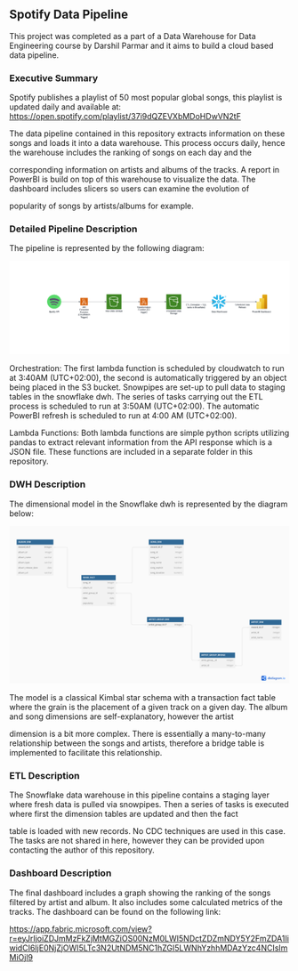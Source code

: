 ## Spotify Data Pipeline

This project was completed as a part of a Data Warehouse for Data Engineering course by Darshil Parmar and it aims to build a cloud based data pipeline. 

### Executive Summary

Spotify publishes a playlist of 50 most popular global songs, this playlist is updated daily and available at: https://open.spotify.com/playlist/37i9dQZEVXbMDoHDwVN2tF

The data pipeline contained in this repository extracts information on these songs and loads it into a data warehouse. This process occurs daily, hence the warehouse includes the ranking of songs on each day and the

corresponding information on artists and albums of the tracks. A report in PowerBI is build on top of this warehouse to visualize the data. The dashboard includes slicers so users can examine the evolution of

popularity of songs by artists/albums for example.

### Detailed Pipeline Description

The pipeline is represented by the following diagram:

![Alt Text](diagrams/pipeline_diagram.png)

Orchestration: 
    The first lambda function is scheduled by cloudwatch to run at 3:40AM (UTC+02:00), the second is automatically triggered by an object being placed in the S3 bucket.
    Snowpipes are set-up to pull data to staging tables in the snowflake dwh. The series of tasks carrying out the ETL process is scheduled to run at 3:50AM (UTC+02:00).
    The automatic PowerBI refresh is scheduled to run at 4:00 AM (UTC+02:00).

Lambda Functions:
    Both lambda functions are simple python scripts utilizing pandas to extract relevant information from the API response which is a JSON file. These functions are included in a separate folder in this repository.

### DWH Description

The dimensional model in the Snowflake dwh is represented by the diagram below:

![Alt Text](diagrams/dwh_diagram.png)

The model is a classical Kimbal star schema with a transaction fact table where the grain is the placement of a given track on a given day. The album and song dimensions are self-explanatory, however the artist 

dimension is a bit more complex. There is essentially a many-to-many relationship between the songs and artists, therefore a bridge table is implemented to facilitate this relationship. 

### ETL Description

The Snowflake data warehouse in this pipeline contains a staging layer where fresh data is pulled via snowpipes. Then a series of tasks is executed where first the dimension tables are updated and then the fact 

table is loaded with new records. No CDC techniques are used in this case. The tasks are not shared in here, however they can be provided upon contacting the author of this repository.

### Dashboard Description

The final dashboard includes a graph showing the ranking of the songs filtered by artist and album. It also includes some calculated metrics of the tracks. The dashboard can be found on the following link:

https://app.fabric.microsoft.com/view?r=eyJrIjoiZDJmMzFkZjMtMGZiOS00NzM0LWI5NDctZDZmNDY5Y2FmZDA1IiwidCI6IjE0NjZjOWI5LTc3N2UtNDM5NC1hZGI5LWNhYzhhMDAzYzc4NCIsImMiOjl9
